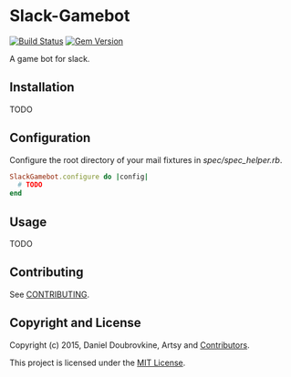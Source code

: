Slack-Gamebot
=============

[![Build Status](https://travis-ci.org/dblock/slack-gamebot.png)](https://travis-ci.org/dblock/slack-gamebot)
[![Gem Version](https://badge.fury.io/rb/slack-gamebot.svg)](http://badge.fury.io/rb/slack-gamebot)

A game bot for slack.

## Installation

TODO

## Configuration

Configure the root directory of your mail fixtures in *spec/spec_helper.rb*.

```ruby
SlackGamebot.configure do |config|
  # TODO
end
```

## Usage

TODO

## Contributing

See [CONTRIBUTING](CONTRIBUTING.md).

## Copyright and License

Copyright (c) 2015, Daniel Doubrovkine, Artsy and [Contributors](CHANGELOG.md).

This project is licensed under the [MIT License](LICENSE.md).
